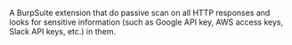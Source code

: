 A BurpSuite extension that do passive scan on all HTTP responses and looks for sensitive information (such as Google API key, AWS access keys, Slack API keys, etc.) in them.
